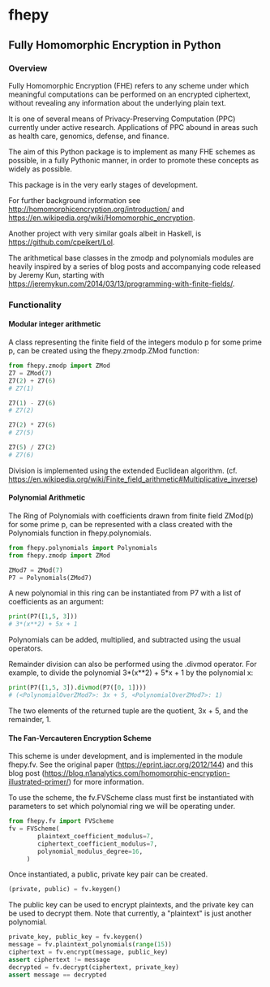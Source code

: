 # fhepy
## Fully Homomorphic Encryption in Python

### Overview
Fully Homomorphic Encryption (FHE) refers to any scheme under which meaningful computations
can be performed on an encrypted ciphertext, without revealing any information about the
underlying plain text.

It is one of several means of Privacy-Preserving Computation (PPC) currently under active research.
Applications of PPC abound in areas such as health care, genomics, defense, and finance.

The aim of this Python package is to implement as many FHE schemes as possible,
in a fully Pythonic manner, in order to promote these concepts as widely as possible.

This package is in the very early stages of development.

For further background information see http://homomorphicencryption.org/introduction/ and https://en.wikipedia.org/wiki/Homomorphic_encryption.

Another project with very similar goals albeit in Haskell, is https://github.com/cpeikert/Lol.

The arithmetical base classes in the zmodp and polynomials modules are heavily inspired by a series of blog posts and accompanying code released by Jeremy Kun, starting with https://jeremykun.com/2014/03/13/programming-with-finite-fields/.


### Functionality

#### Modular integer arithmetic

A class representing the finite field of the integers modulo p for some prime p,
can be created using the fhepy.zmodp.ZMod function:

```python
from fhepy.zmodp import ZMod
Z7 = ZMod(7)
Z7(2) + Z7(6)
# Z7(1)

Z7(1) - Z7(6)
# Z7(2)

Z7(2) * Z7(6)
# Z7(5)

Z7(5) / Z7(2)
# Z7(6)
```
Division is implemented using the extended Euclidean algorithm. (cf. https://en.wikipedia.org/wiki/Finite_field_arithmetic#Multiplicative_inverse)

#### Polynomial Arithmetic

The Ring of Polynomials with coefficients drawn from finite field ZMod(p) for some prime p,
can be represented with a class created with the Polynomials function in fhepy.polynomials.

```python
from fhepy.polynomials import Polynomials
from fhepy.zmodp import ZMod

ZMod7 = ZMod(7)
P7 = Polynomials(ZMod7)
```
A new polynomial in this ring can be instantiated from P7 with a list of coefficients as an argument:

```python
print(P7([1,5, 3]))                                                                                                           
# 3*(x**2) + 5x + 1
```

Polynomials can be added, multiplied, and subtracted using the usual operators.

Remainder division can also be performed using the .divmod operator.
For example, to divide the polynomial 3*(x**2) + 5*x + 1 by the polynomial x:
```python
print(P7([1,5, 3]).divmod(P7([0, 1])))
# (<PolynomialOverZMod7>: 3x + 5, <PolynomialOverZMod7>: 1)
```
The two elements of the returned tuple are the quotient, 3x + 5, and the remainder, 1.


#### The Fan-Vercauteren Encryption Scheme

This scheme is under development, and is implemented in the module fhepy.fv.
See the original paper (https://eprint.iacr.org/2012/144) and this blog post (https://blog.n1analytics.com/homomorphic-encryption-illustrated-primer/) for more information.

To use the scheme, the fv.FVScheme class must first be instantiated with parameters to set which
polynomial ring we will be operating under.
```python
from fhepy.fv import FVScheme
fv = FVScheme(
        plaintext_coefficient_modulus=7,
        ciphertext_coefficient_modulus=7,
        polynomial_modulus_degree=16,
     )
```
Once instantiated, a public, private key pair can be created.
```python
(private, public) = fv.keygen()
```
The public key can be used to encrypt plaintexts, and the private key can be used to decrypt them.
Note that currently, a "plaintext" is just another polynomial.

```python
private_key, public_key = fv.keygen()
message = fv.plaintext_polynomials(range(15))
ciphertext = fv.encrypt(message, public_key)
assert ciphertext != message
decrypted = fv.decrypt(ciphertext, private_key)
assert message == decrypted
```
